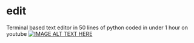 # edit
Terminal based text editor in 50 lines of python coded in under 1 hour on youtube
[![IMAGE ALT TEXT HERE](https://img.youtube.com/vi/UcE9yelzgD8/0.jpg)](https://youtu.be/UcE9yelzgD8)
